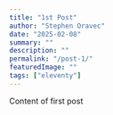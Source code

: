 ```yaml
---
title: "1st Post"
author: "Stephen Oravec"
date: "2025-02-08"
summary: ""
description: ""
permalink: "/post-1/"
featuredImage: ""
tags: ["eleventy"]
---
```

Content of first post